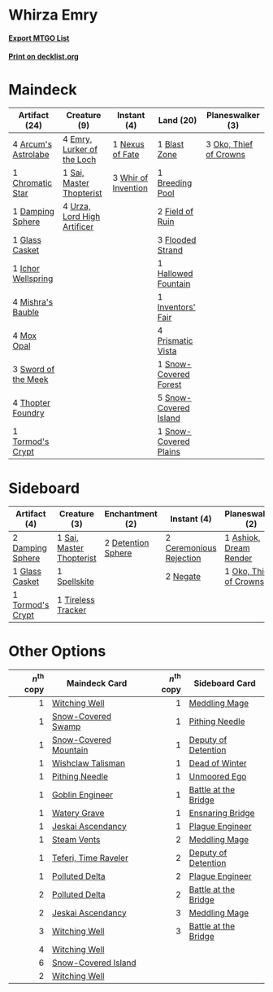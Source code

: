 # Whirza Emry

#### [Export MTGO List](../collection/Whirza%20Emry/Whirza%20Emry.txt)
#### [Print on decklist.org](http://decklist.org/?deckmain=4%09Arcum's%20Astrolabe%0A1%09Blast%20Zone%0A1%09Breeding%20Pool%0A1%09Chromatic%20Star%0A1%09Damping%20Sphere%0A4%09Emry,%20Lurker%20of%20the%20Loch%0A2%09Field%20of%20Ruin%0A3%09Flooded%20Strand%0A1%09Glass%20Casket%0A1%09Hallowed%20Fountain%0A1%09Ichor%20Wellspring%0A1%09Inventors'%20Fair%0A4%09Mishra's%20Bauble%0A4%09Mox%20Opal%0A1%09Nexus%20of%20Fate%0A3%09Oko,%20Thief%20of%20Crowns%0A4%09Prismatic%20Vista%0A1%09Sai,%20Master%20Thopterist%0A1%09Snow-Covered%20Forest%0A5%09Snow-Covered%20Island%0A1%09Snow-Covered%20Plains%0A3%09Sword%20of%20the%20Meek%0A4%09Thopter%20Foundry%0A1%09Tormod's%20Crypt%0A4%09Urza,%20Lord%20High%20Artificer%0A3%09Whir%20of%20Invention&deckside=1%09Ashiok,%20Dream%20Render%0A2%09Ceremonious%20Rejection%0A2%09Damping%20Sphere%0A2%09Detention%20Sphere%0A1%09Glass%20Casket%0A2%09Negate%0A1%09Oko,%20Thief%20of%20Crowns%0A1%09Sai,%20Master%20Thopterist%0A1%09Spellskite%0A1%09Tireless%20Tracker%0A1%09Tormod's%20Crypt)
# Maindeck

|                                        Artifact (24)                                         |                                             Creature (9)                                             |                                         Instant (4)                                          |                                           Land (20)                                            |                                        Planeswalker (3)                                         |
|----------------------------------------------------------------------------------------------|------------------------------------------------------------------------------------------------------|----------------------------------------------------------------------------------------------|------------------------------------------------------------------------------------------------|-------------------------------------------------------------------------------------------------|
|4 [Arcum's Astrolabe](http://gatherer.wizards.com/Pages/Card/Details.aspx?multiverseid=464169)|4 [Emry, Lurker of the Loch](http://gatherer.wizards.com/Pages/Card/Details.aspx?multiverseid=473005) |1 [Nexus of Fate](http://gatherer.wizards.com/Pages/Card/Details.aspx?multiverseid=450253)    |1 [Blast Zone](http://gatherer.wizards.com/Pages/Card/Details.aspx?multiverseid=461171)         |3 [Oko, Thief of Crowns](http://gatherer.wizards.com/Pages/Card/Details.aspx?multiverseid=473159)|
|1 [Chromatic Star](http://gatherer.wizards.com/Pages/Card/Details.aspx?multiverseid=135279)   |1 [Sai, Master Thopterist](http://gatherer.wizards.com/Pages/Card/Details.aspx?multiverseid=447205)   |3 [Whir of Invention](http://gatherer.wizards.com/Pages/Card/Details.aspx?multiverseid=423716)|1 [Breeding Pool](http://gatherer.wizards.com/Pages/Card/Details.aspx?multiverseid=97088)       |                                                                                                 |
|1 [Damping Sphere](http://gatherer.wizards.com/Pages/Card/Details.aspx?multiverseid=443101)   |4 [Urza, Lord High Artificer](http://gatherer.wizards.com/Pages/Card/Details.aspx?multiverseid=464024)|                                                                                              |2 [Field of Ruin](http://gatherer.wizards.com/Pages/Card/Details.aspx?multiverseid=435415)      |                                                                                                 |
|1 [Glass Casket](http://gatherer.wizards.com/Pages/Card/Details.aspx?multiverseid=472977)     |                                                                                                      |                                                                                              |3 [Flooded Strand](http://gatherer.wizards.com/Pages/Card/Details.aspx?multiverseid=405098)     |                                                                                                 |
|1 [Ichor Wellspring](http://gatherer.wizards.com/Pages/Card/Details.aspx?multiverseid=389551) |                                                                                                      |                                                                                              |1 [Hallowed Fountain](http://gatherer.wizards.com/Pages/Card/Details.aspx?multiverseid=97071)   |                                                                                                 |
|4 [Mishra's Bauble](http://gatherer.wizards.com/Pages/Card/Details.aspx?multiverseid=122122)  |                                                                                                      |                                                                                              |1 [Inventors' Fair](http://gatherer.wizards.com/Pages/Card/Details.aspx?multiverseid=417820)    |                                                                                                 |
|4 [Mox Opal](http://gatherer.wizards.com/Pages/Card/Details.aspx?multiverseid=397719)         |                                                                                                      |                                                                                              |4 [Prismatic Vista](http://gatherer.wizards.com/Pages/Card/Details.aspx?multiverseid=464193)    |                                                                                                 |
|3 [Sword of the Meek](http://gatherer.wizards.com/Pages/Card/Details.aspx?multiverseid=126215)|                                                                                                      |                                                                                              |1 [Snow-Covered Forest](http://gatherer.wizards.com/Pages/Card/Details.aspx?multiverseid=121192)|                                                                                                 |
|4 [Thopter Foundry](http://gatherer.wizards.com/Pages/Card/Details.aspx?multiverseid=183017)  |                                                                                                      |                                                                                              |5 [Snow-Covered Island](http://gatherer.wizards.com/Pages/Card/Details.aspx?multiverseid=121130)|                                                                                                 |
|1 [Tormod's Crypt](http://gatherer.wizards.com/Pages/Card/Details.aspx?multiverseid=389723)   |                                                                                                      |                                                                                              |1 [Snow-Covered Plains](http://gatherer.wizards.com/Pages/Card/Details.aspx?multiverseid=121267)|                                                                                                 |


# Sideboard

|                                       Artifact (4)                                        |                                           Creature (3)                                            |                                       Enchantment (2)                                       |                                           Instant (4)                                            |                                        Planeswalker (2)                                         |
|-------------------------------------------------------------------------------------------|---------------------------------------------------------------------------------------------------|---------------------------------------------------------------------------------------------|--------------------------------------------------------------------------------------------------|-------------------------------------------------------------------------------------------------|
|2 [Damping Sphere](http://gatherer.wizards.com/Pages/Card/Details.aspx?multiverseid=443101)|1 [Sai, Master Thopterist](http://gatherer.wizards.com/Pages/Card/Details.aspx?multiverseid=447205)|2 [Detention Sphere](http://gatherer.wizards.com/Pages/Card/Details.aspx?multiverseid=460139)|2 [Ceremonious Rejection](http://gatherer.wizards.com/Pages/Card/Details.aspx?multiverseid=417613)|1 [Ashiok, Dream Render](http://gatherer.wizards.com/Pages/Card/Details.aspx?multiverseid=461155)|
|1 [Glass Casket](http://gatherer.wizards.com/Pages/Card/Details.aspx?multiverseid=472977)  |1 [Spellskite](http://gatherer.wizards.com/Pages/Card/Details.aspx?multiverseid=397743)            |                                                                                             |2 [Negate](http://gatherer.wizards.com/Pages/Card/Details.aspx?multiverseid=423707)               |1 [Oko, Thief of Crowns](http://gatherer.wizards.com/Pages/Card/Details.aspx?multiverseid=473159)|
|1 [Tormod's Crypt](http://gatherer.wizards.com/Pages/Card/Details.aspx?multiverseid=389723)|1 [Tireless Tracker](http://gatherer.wizards.com/Pages/Card/Details.aspx?multiverseid=409997)      |                                                                                             |                                                                                                  |                                                                                                 |


# Other Options

|*n*<sup>th</sup> copy|                                         Maindeck Card                                          |*n*<sup>th</sup> copy|                                        Sideboard Card                                         |
|--------------------:|------------------------------------------------------------------------------------------------|--------------------:|-----------------------------------------------------------------------------------------------|
|                    1|[Witching Well](http://gatherer.wizards.com/Pages/Card/Details.aspx?multiverseid=473036)        |                    1|[Meddling Mage](http://gatherer.wizards.com/Pages/Card/Details.aspx?multiverseid=179547)       |
|                    1|[Snow-Covered Swamp](http://gatherer.wizards.com/Pages/Card/Details.aspx?multiverseid=121256)   |                    1|[Pithing Needle](http://gatherer.wizards.com/Pages/Card/Details.aspx?multiverseid=129526)      |
|                    1|[Snow-Covered Mountain](http://gatherer.wizards.com/Pages/Card/Details.aspx?multiverseid=121233)|                    1|[Deputy of Detention](http://gatherer.wizards.com/Pages/Card/Details.aspx?multiverseid=457309) |
|                    1|[Wishclaw Talisman](http://gatherer.wizards.com/Pages/Card/Details.aspx?multiverseid=473072)    |                    1|[Dead of Winter](http://gatherer.wizards.com/Pages/Card/Details.aspx?multiverseid=464034)      |
|                    1|[Pithing Needle](http://gatherer.wizards.com/Pages/Card/Details.aspx?multiverseid=129526)       |                    1|[Unmoored Ego](http://gatherer.wizards.com/Pages/Card/Details.aspx?multiverseid=452962)        |
|                    1|[Goblin Engineer](http://gatherer.wizards.com/Pages/Card/Details.aspx?multiverseid=464077)      |                    1|[Battle at the Bridge](http://gatherer.wizards.com/Pages/Card/Details.aspx?multiverseid=423720)|
|                    1|[Watery Grave](http://gatherer.wizards.com/Pages/Card/Details.aspx?multiverseid=405114)         |                    1|[Ensnaring Bridge](http://gatherer.wizards.com/Pages/Card/Details.aspx?multiverseid=15866)     |
|                    1|[Jeskai Ascendancy](http://gatherer.wizards.com/Pages/Card/Details.aspx?multiverseid=386571)    |                    1|[Plague Engineer](http://gatherer.wizards.com/Pages/Card/Details.aspx?multiverseid=464049)     |
|                    1|[Steam Vents](http://gatherer.wizards.com/Pages/Card/Details.aspx?multiverseid=405109)          |                    2|[Meddling Mage](http://gatherer.wizards.com/Pages/Card/Details.aspx?multiverseid=179547)       |
|                    1|[Teferi, Time Raveler](http://gatherer.wizards.com/Pages/Card/Details.aspx?multiverseid=461148) |                    2|[Deputy of Detention](http://gatherer.wizards.com/Pages/Card/Details.aspx?multiverseid=457309) |
|                    1|[Polluted Delta](http://gatherer.wizards.com/Pages/Card/Details.aspx?multiverseid=405104)       |                    2|[Plague Engineer](http://gatherer.wizards.com/Pages/Card/Details.aspx?multiverseid=464049)     |
|                    2|[Polluted Delta](http://gatherer.wizards.com/Pages/Card/Details.aspx?multiverseid=405104)       |                    2|[Battle at the Bridge](http://gatherer.wizards.com/Pages/Card/Details.aspx?multiverseid=423720)|
|                    2|[Jeskai Ascendancy](http://gatherer.wizards.com/Pages/Card/Details.aspx?multiverseid=386571)    |                    3|[Meddling Mage](http://gatherer.wizards.com/Pages/Card/Details.aspx?multiverseid=179547)       |
|                    3|[Witching Well](http://gatherer.wizards.com/Pages/Card/Details.aspx?multiverseid=473036)        |                    3|[Battle at the Bridge](http://gatherer.wizards.com/Pages/Card/Details.aspx?multiverseid=423720)|
|                    4|[Witching Well](http://gatherer.wizards.com/Pages/Card/Details.aspx?multiverseid=473036)        |                     |                                                                                               |
|                    6|[Snow-Covered Island](http://gatherer.wizards.com/Pages/Card/Details.aspx?multiverseid=121130)  |                     |                                                                                               |
|                    2|[Witching Well](http://gatherer.wizards.com/Pages/Card/Details.aspx?multiverseid=473036)        |                     |                                                                                               |

